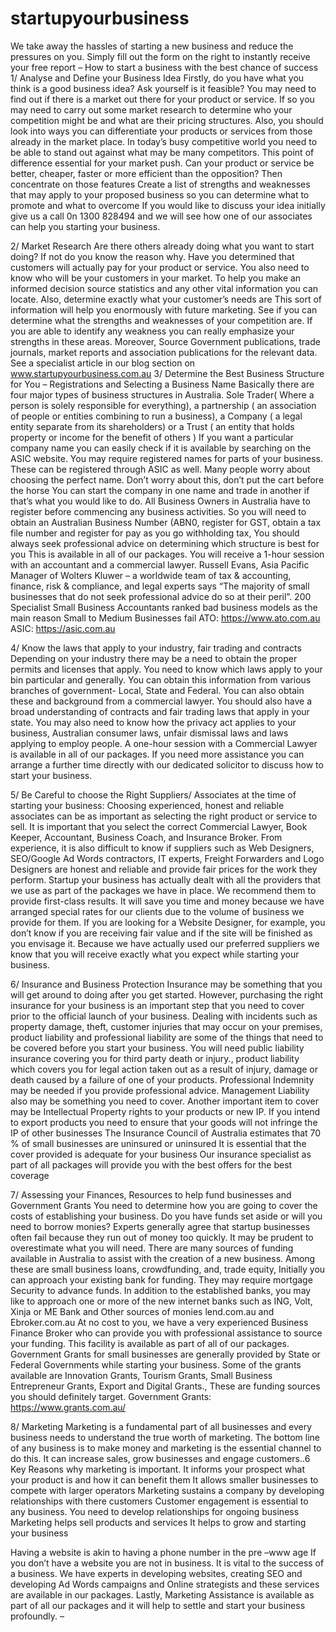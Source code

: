 # startupyourbusiness
We take away the hassles of starting a new business and reduce the pressures on you.  Simply fill out the form on the right to instantly receive your free report – How to start a business with the best chance of success
1/  Analyse and Define your Business Idea
Firstly, do you have what you think is a good business idea? Ask yourself is it feasible? You may need to find out if there is a market out there for your product or service. If so you may need to carry out some market research to determine who your competition might be and what are their pricing structures. Also, you should look into ways you can differentiate your products or services from those already in the market place. In today’s busy competitive world you need to be able to stand out against what may be many competitors. This point of difference essential for your market push. Can your product or service be better, cheaper, faster or more efficient than the opposition? Then concentrate on those features  Create a list of strengths and weaknesses that may  apply to your proposed business  so you can determine what to promote and what to overcome 
If you would like to discuss your idea initially give us a call  0n 1300 828494  and we will see how one of our associates can help you starting your business.

2/ Market Research
Are there others already doing what you want to start doing? If not do you know the reason why. Have you determined that customers will actually pay for your product or service. You also need to know who will be your customers in your market. To help you make an informed decision source statistics and any other vital information you can locate. Also, determine exactly what your customer’s needs are This sort of information will help you enormously with future marketing. See if you can determine what the strengths and weaknesses of your competition are. If you are able to identify any weakness you can really emphasize your strengths in these areas. Moreover, Source Government publications,  trade journals, market reports and association publications for the relevant data.
See a specialist article in our blog section on www.startupyourbusiness.com.au
3/ Determine the Best Business Structure for You  – Registrations and Selecting a Business Name
Basically there are four major types of business structures in Australia. Sole Trader( Where a person is solely responsible for everything), a partnership ( an association of people or entities combining to run a business), a Company ( a legal entity separate from its shareholders) or a Trust ( an entity that holds property or income  for the benefit of others )
If you want a particular company name you can easily check if it is available by searching on the ASIC website. You may require registered names for parts of your business. These can be registered through ASIC as well.  Many people worry about choosing the perfect name. 
Don’t worry about this,  don’t put the cart before the horse You can start the company in one name and trade in another if that’s what you would like to do.
All Business Owners in Australia have to register before commencing any business activities. So  you will need to obtain an Australian Business Number (ABN0, register for GST, obtain a tax file number and register for pay as you go withholding tax,
You should always seek professional advice on determining which structure is best for you This is available in all of our packages. You will receive a 1-hour session with an accountant and a commercial lawyer.
Russell Evans, Asia Pacific Manager of Wolters Kluwer – a worldwide team of tax & accounting, finance, risk & compliance, and legal experts says “The majority of small businesses that do not seek professional advice do so at their peril”. 200  Specialist Small Business Accountants ranked bad business models as the main reason Small to Medium Businesses fail
ATO: https://www.ato.com.au ASIC: https://asic.com.au

4/ Know the laws that apply to  your industry, fair trading and contracts
Depending on your industry there may be a need to obtain the proper permits and licenses that apply. You need to know which laws apply to your bin particular and generally. You can obtain this information from various branches of government- Local, State and Federal. You can also obtain these and background from a commercial lawyer. You should also have a broad understanding of contracts and fair trading laws that apply in your state. You may also need to know how the privacy act applies to your business, Australian consumer laws, unfair dismissal laws and laws applying to employ people. A one-hour session with a Commercial Lawyer is available in all of our packages. If you need more assistance you can arrange a further time directly with our dedicated solicitor to discuss how to start your business.
 
5/ Be Careful to choose the Right Suppliers/ Associates at the time of starting your business:
Choosing experienced, honest and reliable associates can be as important as selecting the right product or service to sell. It is important that you select the correct Commercial Lawyer, Book Keeper, Accountant, Business Coach, and Insurance Broker. From experience, it is also difficult to know if suppliers such as Web Designers, SEO/Google Ad Words contractors, IT experts, Freight Forwarders and Logo Designers are honest and reliable and provide fair prices for the work they perform. Startup your business has actually dealt with all the providers that we use as part of the packages we have in place. 
We recommend them to provide first-class results. It will save you time and money because we have arranged special rates for our clients due to the volume of business we provide for them. If you are looking for a Website Designer, for example, you don’t know if you are receiving fair value and if the site will be finished as you envisage it. Because we have actually used our preferred suppliers we know that you will receive exactly what you expect while starting your business. 

6/ Insurance and Business Protection
Insurance may be something that you will get around to doing after you get started. However, purchasing the right insurance for your business is an important step that you need to cover prior to the official launch of your business. Dealing with incidents such as property damage,  theft, customer injuries that may occur on your premises, product liability and professional liability are some of the things that need to be covered before you start your business. You will need public liability insurance covering you for third party death or injury., product liability which covers you for legal action taken out as a result of injury, damage or death caused by a failure of one of your products. Professional Indemnity may be needed if you provide professional advice. Management Liability also may be something you need to cover. Another important item to cover may be Intellectual Property rights to your products or new IP. If you intend to export products you need to  ensure that your goods will not infringe the IP of other businesses
The Insurance Council of Australia estimates that 70 % of small businesses are uninsured or uninsured It is essential that the cover provided is adequate for your business
Our insurance specialist as part of all packages will provide you with the best offers for the best coverage

7/ Assessing your Finances, Resources  to help fund businesses and Government Grants
You need to determine how you are going to cover the costs of establishing your business. Do you have funds set aside or will you need to borrow monies? Experts generally agree that startup businesses often fail because they run out of money too quickly. It may be prudent to overestimate what you will need. There are many sources of funding available in Australia to assist with the creation of a new business. Among these are small business loans, crowdfunding, and, trade equity, Initially you can approach your existing bank for funding. They may require mortgage Security to advance funds. In addition to the established banks, you may like to approach one or more of the new internet banks such as ING, Volt, Xinja or ME Bank and Other sources of monies lend.com.au and Ebroker.com.au
At no cost to you, we have a very experienced Business Finance Broker who can provide you with professional assistance to source your funding. This facility is available as part of all of our packages.
Government Grants for small businesses are generally provided by State or Federal Governments while starting your business. Some of the grants available are Innovation Grants, Tourism Grants, Small Business Entrepreneur Grants, Export and Digital Grants., These are funding sources you should definitely target.
Government Grants: https://www.grants.com.au/

8/ Marketing 
Marketing is a fundamental part of all businesses and every business needs to understand the true worth of marketing. The bottom line of any business is to make money and marketing is the essential channel to do this. It can increase sales, grow businesses and engage customers..6 Key Reasons why marketing is important. 
It informs your prospect what your product is and how it can benefit them
It allows smaller businesses to compete with larger operators
Marketing sustains a company by developing  relationships with there customers
Customer engagement is essential to any business. You need to develop relationships for ongoing business
Marketing helps sell products and services 
It helps to grow and starting your business
 
 Having a website is akin to having a phone number in the pre –www age If you don’t have a website you are not in business. It is vital to the success of a business. We have experts in developing websites, creating SEO and developing Ad Words campaigns and Online strategists and these services are available in our packages. Lastly, Marketing Assistance is available as part of all our packages and it will help to settle and start your business profoundly.
                                                                     –

